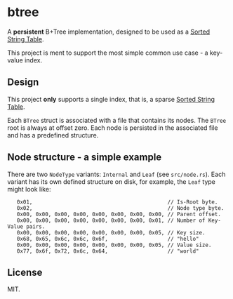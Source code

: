 # btree

A **persistent** B+Tree implementation, designed to be used as a [Sorted String Table](https://stackoverflow.com/questions/2576012/what-is-an-sstable).

This project is ment to support the most simple common use case - a key-value index.

## Design
This project **only** supports a single index, that is, a sparse [Sorted String Table](https://stackoverflow.com/questions/2576012/what-is-an-sstable).

Each `BTree` struct is associated with a file that contains its nodes. The `BTree` root is always at offset zero. Each node is persisted in the associated file and has a predefined structure.

## Node structure - a simple example
There are two `NodeType` variants: `Internal` and `Leaf` (see `src/node.rs`). Each variant has its own defined structure on disk, for example, the `Leaf` type might look like:
```
   0x01,                                           // Is-Root byte.
   0x02,                                           // Node type byte.
   0x00, 0x00, 0x00, 0x00, 0x00, 0x00, 0x00, 0x00, // Parent offset.
   0x00, 0x00, 0x00, 0x00, 0x00, 0x00, 0x00, 0x01, // Number of Key-Value pairs.
   0x00, 0x00, 0x00, 0x00, 0x00, 0x00, 0x00, 0x05, // Key size.
   0x68, 0x65, 0x6c, 0x6c, 0x6f,                   // "hello"
   0x00, 0x00, 0x00, 0x00, 0x00, 0x00, 0x00, 0x05, // Value size.
   0x77, 0x6f, 0x72, 0x6c, 0x64,                   // "world"
```

## License
MIT.